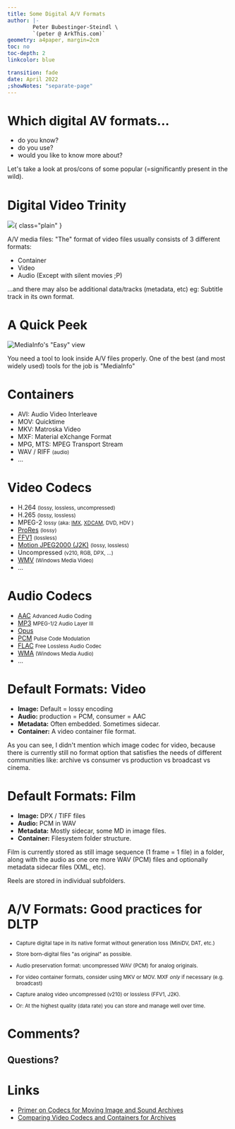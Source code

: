 ```yaml
---
title: Some Digital A/V Formats
author: |-
        Peter Bubestinger-Steindl \
        `(peter @ ArkThis.com)`
geometry: a4paper, margin=2cm
toc: no
toc-depth: 2
linkcolor: blue

transition: fade
date: April 2022
;showNotes: "separate-page"
---
```



# Which digital AV formats...

  * do you know?
  * do you use?
  * would you like to know more about?

<aside class="notes">
Let's take a look at pros/cons of some popular (=significantly present in the
wild).
</aside>



# Digital Video Trinity

![](../../../images/tech-video/trinity/video_trinity2.png){ class="plain" }

<aside class="notes">
A/V media files: "The" format of video files usually consists of 3 different formats:

  * Container
  * Video
  * Audio (Except with silent movies ;P)

...and there may also be additional data/tracks (metadata, etc)
eg: Subtitle track in its own format.
</aside>



# A Quick Peek

![MediaInfo's "Easy" view](../../../images/tools/mediainfo/mediainfo-techmd_overview.png)

<aside class="notes">
You need a tool to look inside A/V files properly.
One of the best (and most widely used) tools for the job is "MediaInfo"
</aside>



# Containers

  * AVI: Audio Video Interleave
  * MOV: Quicktime
  * MKV: Matroska Video
  * MXF: Material eXchange Format
  * MPG, MTS: MPEG Transport Stream
  * WAV / RIFF <small>(audio)</small>
  * ...



# Video Codecs

  * H.264 <small>(lossy, lossless, uncompressed)</small>
  * H.265 <small>(lossy, lossless)</small>
  * MPEG-2 <small>lossy (aka:
   [IMX](https://en.wikipedia.org/wiki/Betacam#MPEG_IMX),
   [XDCAM](https://en.wikipedia.org/wiki/XDCAM),
    DVD, HDV
    )</small>
  * [ProRes](https://en.wikipedia.org/wiki/Apple_ProRes) <small>(lossy)</small>
  * [FFV1](https://en.wikipedia.org/wiki/FFV1) <small>(lossless)</small>
  * [Motion JPEG2000 (J2K)](https://en.wikipedia.org/wiki/Motion_JPEG_2000) <small>(lossy, lossless)</small>
  * Uncompressed <small>(v210, RGB, DPX, ...)</small>
  * [WMV](https://en.wikipedia.org/wiki/Windows_Media_Video) <small>(Windows Media Video)</small>
  * ...



# Audio Codecs

  * [AAC](https://en.wikipedia.org/wiki/Advanced_Audio_Coding) <small>Advanced Audio Coding</small>
  * [MP3](https://en.wikipedia.org/wiki/MP3) <small>MPEG-1/2 Audio Layer III</small>
  * [Opus](https://en.wikipedia.org/wiki/Opus_(audio_format))
  * [PCM](https://en.wikipedia.org/wiki/Pulse-code_modulation) <small>Pulse Code Modulation</small>
  * [FLAC](https://en.wikipedia.org/wiki/FLAC) <small>Free Lossless Audio Codec</small>
  * [WMA](https://en.wikipedia.org/wiki/Windows_Media_Audio) <small>(Windows Media Audio)</small>
  * ...



# Default Formats: Video

  * **Image:** Default = lossy encoding
  * **Audio:** production = PCM, consumer = AAC
  * **Metadata:** Often embedded. Sometimes sidecar.
  * **Container:** A video container file format.

<aside class="notes">
As you can see, I didn't mention which image codec for video, because there is
currently still no format option that satisfies the needs of different
communities like: archive vs consumer vs production vs broadcast vs cinema.
</aside>



# Default Formats: Film

  * **Image:** DPX / TIFF files
  * **Audio:** PCM in WAV
  * **Metadata:** Mostly sidecar, some MD in image files.
  * **Container:** Filesystem folder structure.

<aside class="notes">
Film is currently stored as still image sequence (1 frame = 1 file) in a folder,
along with the audio as one ore more WAV (PCM) files and optionally metadata
sidecar files (XML, etc).

Reels are stored in individual subfolders.
</aside>



# A/V Formats: Good practices for DLTP

<small>

  * Capture digital tape in its native format without generation loss
    (MiniDV, DAT, etc.)

  * Store born-digital files "as original" as possible.

  * Audio preservation format: uncompressed WAV (PCM) for analog originals.
  
  * For video container formats, consider using MKV or MOV.
    MXF *only* if necessary (e.g. broadcast)

  * Capture analog video uncompressed (v210) or lossless (FFV1, J2K).

  * Or: At the highest quality (data rate) you can store and manage well over
    time.

</small>



# Comments?
## Questions?


# Links

  * [Primer on Codecs for Moving Image and Sound Archives](https://www.avpreserve.com/wp-content/uploads/2010/04/AVPS_Codec_Primer.pdf)
  * [Comparing Video Codecs and Containers for Archives](http://www.av-rd.com/knowhow/video/comparison_video_codecs_containers.html)
